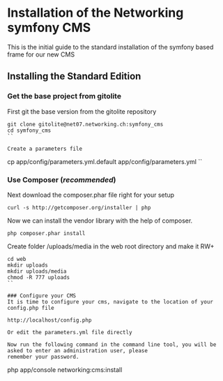 Installation of the Networking symfony CMS
====================================

This is the initial guide to the standard installation of the
symfony based frame for our new CMS


Installing the Standard Edition
----------------------------------

### Get the base project from gitolite
First git the base version from the gitolite repository
```
git clone gitolite@net07.networking.ch:symfony_cms
cd symfony_cms
``

Create a parameters file
```
cp app/config/parameters.yml.default app/config/parameters.yml
``

### Use Composer (*recommended*)
Next download the composer.phar file right for your setup

```
curl -s http://getcomposer.org/installer | php
```

Now we can install the vendor library with the help of composer.

```
php composer.phar install
```

Create folder /uploads/media in the web root directory and make it RW+

```
cd web
mkdir uploads
mkdir uploads/media
chmod -R 777 uploads
``

### Configure your CMS
It is time to configure your cms, navigate to the location of your config.php file

http://localhost/config.php

Or edit the parameters.yml file directly

Now run the following command in the command line tool, you will be asked to enter an administration user, please
remember your password.

```
php app/console networking:cms:install
```